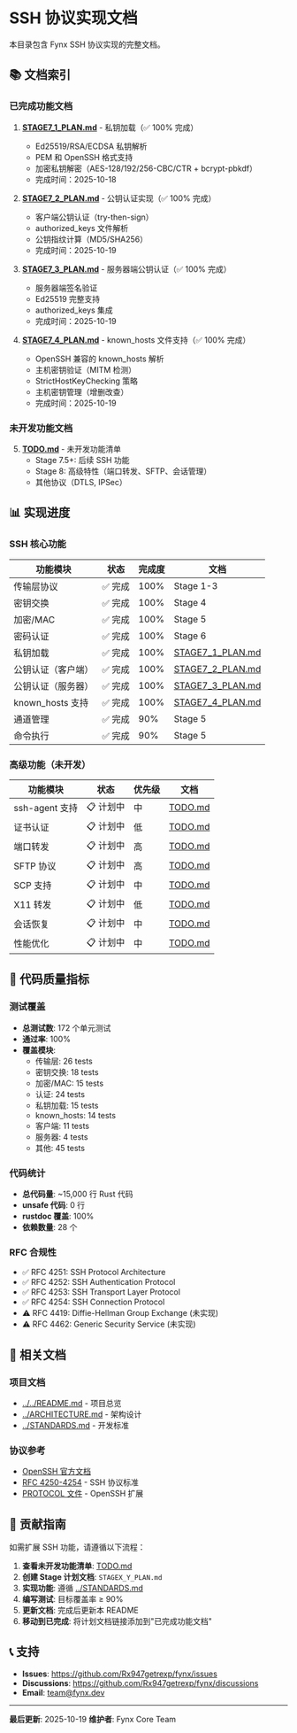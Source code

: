 # SSH 协议实现文档

本目录包含 Fynx SSH 协议实现的完整文档。

## 📚 文档索引

### 已完成功能文档

1. **[STAGE7_1_PLAN.md](STAGE7_1_PLAN.md)** - 私钥加载（✅ 100% 完成）
   - Ed25519/RSA/ECDSA 私钥解析
   - PEM 和 OpenSSH 格式支持
   - 加密私钥解密（AES-128/192/256-CBC/CTR + bcrypt-pbkdf）
   - 完成时间：2025-10-18

2. **[STAGE7_2_PLAN.md](STAGE7_2_PLAN.md)** - 公钥认证实现（✅ 100% 完成）
   - 客户端公钥认证（try-then-sign）
   - authorized_keys 文件解析
   - 公钥指纹计算（MD5/SHA256）
   - 完成时间：2025-10-19

3. **[STAGE7_3_PLAN.md](STAGE7_3_PLAN.md)** - 服务器端公钥认证（✅ 100% 完成）
   - 服务器端签名验证
   - Ed25519 完整支持
   - authorized_keys 集成
   - 完成时间：2025-10-19

4. **[STAGE7_4_PLAN.md](STAGE7_4_PLAN.md)** - known_hosts 文件支持（✅ 100% 完成）
   - OpenSSH 兼容的 known_hosts 解析
   - 主机密钥验证（MITM 检测）
   - StrictHostKeyChecking 策略
   - 主机密钥管理（增删改查）
   - 完成时间：2025-10-19

### 未开发功能文档

5. **[TODO.md](TODO.md)** - 未开发功能清单
   - Stage 7.5+: 后续 SSH 功能
   - Stage 8: 高级特性（端口转发、SFTP、会话管理）
   - 其他协议（DTLS, IPSec）

## 📊 实现进度

### SSH 核心功能

| 功能模块 | 状态 | 完成度 | 文档 |
|---------|------|--------|------|
| 传输层协议 | ✅ 完成 | 100% | Stage 1-3 |
| 密钥交换 | ✅ 完成 | 100% | Stage 4 |
| 加密/MAC | ✅ 完成 | 100% | Stage 5 |
| 密码认证 | ✅ 完成 | 100% | Stage 6 |
| 私钥加载 | ✅ 完成 | 100% | [STAGE7_1_PLAN.md](STAGE7_1_PLAN.md) |
| 公钥认证（客户端） | ✅ 完成 | 100% | [STAGE7_2_PLAN.md](STAGE7_2_PLAN.md) |
| 公钥认证（服务器） | ✅ 完成 | 100% | [STAGE7_3_PLAN.md](STAGE7_3_PLAN.md) |
| known_hosts 支持 | ✅ 完成 | 100% | [STAGE7_4_PLAN.md](STAGE7_4_PLAN.md) |
| 通道管理 | ✅ 完成 | 90% | Stage 5 |
| 命令执行 | ✅ 完成 | 90% | Stage 5 |

### 高级功能（未开发）

| 功能模块 | 状态 | 优先级 | 文档 |
|---------|------|--------|------|
| ssh-agent 支持 | 📋 计划中 | 中 | [TODO.md](TODO.md) |
| 证书认证 | 📋 计划中 | 低 | [TODO.md](TODO.md) |
| 端口转发 | 📋 计划中 | 高 | [TODO.md](TODO.md) |
| SFTP 协议 | 📋 计划中 | 高 | [TODO.md](TODO.md) |
| SCP 支持 | 📋 计划中 | 中 | [TODO.md](TODO.md) |
| X11 转发 | 📋 计划中 | 低 | [TODO.md](TODO.md) |
| 会话恢复 | 📋 计划中 | 中 | [TODO.md](TODO.md) |
| 性能优化 | 📋 计划中 | 中 | [TODO.md](TODO.md) |

## 🎯 代码质量指标

### 测试覆盖
- **总测试数**: 172 个单元测试
- **通过率**: 100%
- **覆盖模块**:
  - 传输层: 26 tests
  - 密钥交换: 18 tests
  - 加密/MAC: 15 tests
  - 认证: 24 tests
  - 私钥加载: 15 tests
  - known_hosts: 14 tests
  - 客户端: 11 tests
  - 服务器: 4 tests
  - 其他: 45 tests

### 代码统计
- **总代码量**: ~15,000 行 Rust 代码
- **unsafe 代码**: 0 行
- **rustdoc 覆盖**: 100%
- **依赖数量**: 28 个

### RFC 合规性
- ✅ RFC 4251: SSH Protocol Architecture
- ✅ RFC 4252: SSH Authentication Protocol
- ✅ RFC 4253: SSH Transport Layer Protocol
- ✅ RFC 4254: SSH Connection Protocol
- ⚠️ RFC 4419: Diffie-Hellman Group Exchange (未实现)
- ⚠️ RFC 4462: Generic Security Service (未实现)

## 🔗 相关文档

### 项目文档
- [../../README.md](../../README.md) - 项目总览
- [../ARCHITECTURE.md](../ARCHITECTURE.md) - 架构设计
- [../STANDARDS.md](../STANDARDS.md) - 开发标准

### 协议参考
- [OpenSSH 官方文档](https://www.openssh.com/)
- [RFC 4250-4254](https://datatracker.ietf.org/doc/html/rfc4250) - SSH 协议标准
- [PROTOCOL 文件](https://github.com/openssh/openssh-portable/blob/master/PROTOCOL) - OpenSSH 扩展

## 📝 贡献指南

如需扩展 SSH 功能，请遵循以下流程：

1. **查看未开发功能清单**: [TODO.md](TODO.md)
2. **创建 Stage 计划文档**: `STAGEX_Y_PLAN.md`
3. **实现功能**: 遵循 [../STANDARDS.md](../STANDARDS.md)
4. **编写测试**: 目标覆盖率 ≥ 90%
5. **更新文档**: 完成后更新本 README
6. **移动到已完成**: 将计划文档链接添加到"已完成功能文档"

## 📞 支持

- **Issues**: https://github.com/Rx947getrexp/fynx/issues
- **Discussions**: https://github.com/Rx947getrexp/fynx/discussions
- **Email**: team@fynx.dev

---

**最后更新**: 2025-10-19
**维护者**: Fynx Core Team
